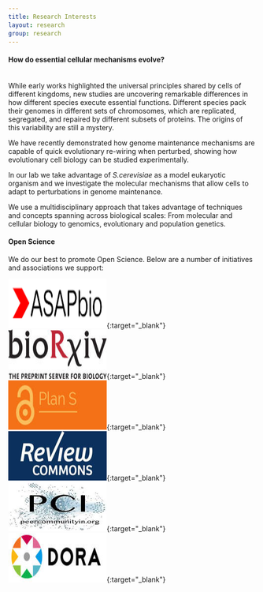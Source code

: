```yaml
---
title: Research Interests
layout: research
group: research
---
```

<h4><b>How do essential cellular mechanisms evolve?</b></h4><br>
While early works highlighted the universal principles shared by cells of different kingdoms, new studies are uncovering remarkable differences in how different species execute essential functions. Different species pack their genomes in different sets of chromosomes, which are replicated, segregated, and repaired by different subsets of proteins. The origins of this variability are still a mystery. 

We have recently demonstrated how genome maintenance mechanisms are capable of quick evolutionary re-wiring when perturbed, showing how evolutionary cell biology can be studied experimentally. 

In our lab we take advantage of <i>S.cerevisiae</i> as a model eukaryotic organism and we investigate the molecular mechanisms that allow cells to adapt to perturbations in genome maintenance. 

We use a multidisciplinary approach that takes advantage of techniques and concepts spanning across biological scales: From molecular and cellular biology to genomics, evolutionary and population genetics.

#### Open Science
We do our best to promote Open Science. Below are a number of initiatives and associations we support:

[<img src="/static/img/asapbio-logo.png" height="100" width="200">](https://asapbio.org/){:target="_blank"}
[<img src="/static/img/biorxiv2.jpeg" height="100" width="200">](https://www.biorxiv.org/){:target="_blank"}
[<img src="/static/img/plans.jpeg" height="100" width="200">](https://www.coalition-s.org/){:target="_blank"}
[<img src="/static/img/reviewcommons.jpeg" height="100" width="200">](https://www.reviewcommons.org/){:target="_blank"}
[<img src="/static/img/pci.jpeg" height="100" width="200">](https://peercommunityin.org/){:target="_blank"}
[<img src="/static/img/dora.jpeg" height="100" width="200">](https://sfdora.org/){:target="_blank"}

<!--![alt text](https://FumaLab.github.io/static/img/biorxiv2.jpeg?raw=true)-->
